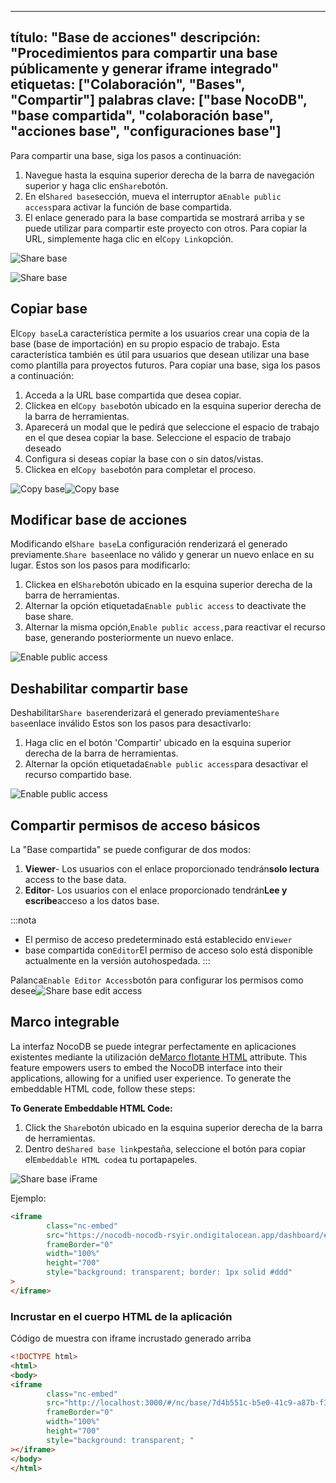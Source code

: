 ***

título: "Base de acciones"
descripción: "Procedimientos para compartir una base públicamente y generar iframe integrado"
etiquetas: \["Colaboración", "Bases", "Compartir"]
palabras clave: \["base NocoDB", "base compartida", "colaboración base", "acciones base", "configuraciones base"]
-----------------------------------------------------------------------------------------------------------------

Para compartir una base, siga los pasos a continuación:

1. Navegue hasta la esquina superior derecha de la barra de navegación superior y haga clic en`Share`botón.
2. En el`Shared base`sección, mueva el interruptor a`Enable public access`para activar la función de base compartida.
3. El enlace generado para la base compartida se mostrará arriba y se puede utilizar para compartir este proyecto con otros. Para copiar la URL, simplemente haga clic en el`Copy Link`opción.

![Share base](/img/v2/base/share-base-1.png)

![Share base](/img/v2/base/share-base-2.png)

## Copiar base

El`Copy base`La característica permite a los usuarios crear una copia de la base (base de importación) en su propio espacio de trabajo. Esta característica también es útil para usuarios que desean utilizar una base como plantilla para proyectos futuros. Para copiar una base, siga los pasos a continuación:

1. Acceda a la URL base compartida que desea copiar.
2. Clickea en el`Copy base`botón ubicado en la esquina superior derecha de la barra de herramientas.
3. Aparecerá un modal que le pedirá que seleccione el espacio de trabajo en el que desea copiar la base. Seleccione el espacio de trabajo deseado
4. Configura si deseas copiar la base con o sin datos/vistas.
5. Clickea en el`Copy base`botón para completar el proceso.

![Copy base](/img/v2/base/share-base-copy-base.png)![Copy base](/img/v2/base/share-base-copy-base-2.png)

## Modificar base de acciones

Modificando el`Share base`La configuración renderizará el generado previamente.`Share base`enlace no válido y generar un nuevo enlace en su lugar.
Estos son los pasos para modificarlo:

1. Clickea en el`Share`botón ubicado en la esquina superior derecha de la barra de herramientas.
2. Alternar la opción etiquetada`Enable public access` to deactivate the base share.
3. Alternar la misma opción,`Enable public access,`para reactivar el recurso base, generando posteriormente un nuevo enlace.

![Enable public access](/img/v2/base/share-base-enable-public-access.png)

## Deshabilitar compartir base

Deshabilitar`Share base`renderizará el generado previamente`Share base`enlace inválido
Estos son los pasos para desactivarlo:

1. Haga clic en el botón 'Compartir' ubicado en la esquina superior derecha de la barra de herramientas.
2. Alternar la opción etiquetada`Enable public access`para desactivar el recurso compartido base.

![Enable public access](/img/v2/base/share-base-enable-public-access.png)

## Compartir permisos de acceso básicos

La "Base compartida" se puede configurar de dos modos:

1. **Viewer**- Los usuarios con el enlace proporcionado tendrán**solo lectura** access to the base data.
2. **Editor**- Los usuarios con el enlace proporcionado tendrán**Lee y escribe**acceso a los datos base.

:::nota

* El permiso de acceso predeterminado está establecido en`Viewer`
* base compartida con`Editor`El permiso de acceso solo está disponible actualmente en la versión autohospedada.
  :::

Palanca`Enable Editor Access`botón para configurar los permisos como desee![Share base edit access](/img/v2/base/share-base-edit-access.png)

## Marco integrable

La interfaz NocoDB se puede integrar perfectamente en aplicaciones existentes mediante la utilización de[Marco flotante HTML](https://developer.mozilla.org/en-US/docs/Web/HTML/Element/iframe) attribute. This feature empowers users to embed the NocoDB interface into their applications, allowing for a unified user experience. To generate the embeddable HTML code, follow these steps:

**To Generate Embeddable HTML Code:**

1. Click the `Share`botón ubicado en la esquina superior derecha de la barra de herramientas.
2. Dentro de`Shared base link`pestaña, seleccione el botón para copiar el`Embeddable HTML code`a tu portapapeles.

![Share base iFrame](/img/v2/base/share-base-iframe.png)

Ejemplo:

```html
<iframe
        class="nc-embed"
        src="https://nocodb-nocodb-rsyir.ondigitalocean.app/dashboard/#/nc/base/e3bba9df-4fc1-4d11-b7ce-41c4a3ad6810?embed"
        frameBorder="0"
        width="100%"
        height="700"
        style="background: transparent; border: 1px solid #ddd"
>
</iframe>
```

### Incrustar en el cuerpo HTML de la aplicación

Código de muestra con iframe incrustado generado arriba

```html
<!DOCTYPE html>
<html>
<body>
<iframe
        class="nc-embed"
        src="http://localhost:3000/#/nc/base/7d4b551c-b5e0-41c9-a87b-f3984c21d2c7?embed"
        frameBorder="0"
        width="100%"
        height="700"
        style="background: transparent; "
></iframe>
</body>
</html>
```
